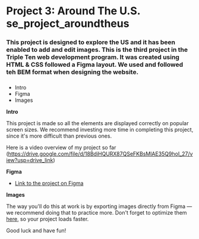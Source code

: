# Project 3: Around The U.S. se_project_aroundtheus

### This project is designed to explore the US and it has been enabled to add and edit images. This is the third project in the Triple Ten web development program. It was created using HTML & CSS followed a Figma layout. We used and followed teh BEM format when designing the website.

###

- Intro
- Figma
- Images

**Intro**

This project is made so all the elements are displayed correctly on popular screen sizes. We recommend investing more time in completing this project, since it's more difficult than previous ones.

Here is a video overview of my project so far (https://drive.google.com/file/d/18BdiHQURX87QSeFKBsMlAE35Q9hoI_27/view?usp=drive_link)

**Figma**

- [Link to the project on Figma](https://www.figma.com/file/ii4xxsJ0ghevUOcssTlHZv/Sprint-3%3A-Around-the-US?node-id=0%3A1)

**Images**

The way you'll do this at work is by exporting images directly from Figma — we recommend doing that to practice more. Don't forget to optimize them [here](https://tinypng.com/), so your project loads faster.

Good luck and have fun!

